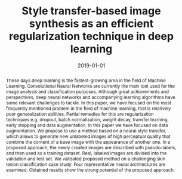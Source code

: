 ﻿---
title: "Style transfer-based image synthesis as an efficient regularization technique in deep learning"
date: 2019-01-01
publishDate: 2020-01-20T16:10:25.736670Z
authors: ["Agnieszka Mikołajczyk", "Michał Grochowski"]
publication_types: ["1"]
abstract: "These days deep learning is the fastest-growing area in the field of Machine Learning. Convolutional Neural Networks are currently the main tool used for the image analysis and classification purposes. Although great achievements and perspectives, deep neural networks and accompanying learning algorithms have some relevant challenges to tackle. In this paper, we have focused on the most frequently mentioned problem in the field of machine learning, that is relatively poor generalization abilities. Partial remedies for this are regularization techniques e.g. dropout, batch normalization, weight decay, transfer learning, early stopping and data augmentation. In this paper we have focused on data augmentation. We propose to use a method based on a neural style transfer, which allows to generate new unlabeled images of high perceptual quality that combine the content of a base image with the appearance of another one. In a proposed approach, the newly created images are described with pseudo-labels, and then used as a training dataset. Real, labeled images are divided into the validation and test set. We validated proposed method on a challenging skin lesion classification case study. Four representative neural architectures are examined. Obtained results show the strong potential of the proposed approach."
featured: false
publication: "*24th International Conference on Methods and Models in Automation and Robotics, arXiv:1905.10974*"
---

